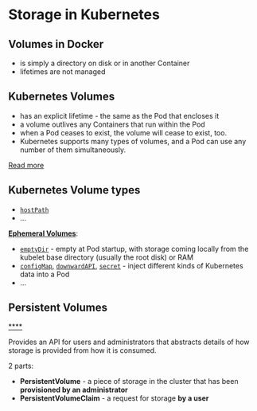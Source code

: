 # Storage in Kubernetes

## Volumes in Docker

- is simply a directory on disk or in another Container
- lifetimes are not managed

## Kubernetes Volumes

- has an explicit lifetime - the same as the Pod that encloses it
- a volume outlives any Containers that run within the Pod
- when a Pod ceases to exist, the volume will cease to exist, too. 
- Kubernetes supports many types of volumes, and a Pod can use any number of them simultaneously.

[Read more](https://kubernetes.io/docs/concepts/storage/volumes/)

## Kubernetes Volume types

- [`hostPath`](https://kubernetes.io/docs/concepts/storage/volumes/#hostpath)
- ...

[**Ephemeral Volumes**](https://kubernetes.io/docs/concepts/storage/ephemeral-volumes/):

- [`emptyDir`](https://kubernetes.io/docs/concepts/storage/volumes/#emptydir) - empty at Pod startup, with storage coming locally from the kubelet base directory (usually the root disk) or RAM
- [`configMap`](https://kubernetes.io/docs/concepts/storage/volumes/#configmap), [`downwardAPI`](https://kubernetes.io/docs/concepts/storage/volumes/#downwardapi), [`secret`](https://kubernetes.io/docs/concepts/storage/volumes/#secret) - inject different kinds of Kubernetes data into a Pod
- ...

## Persistent Volumes

[****](https://kubernetes.io/docs/concepts/storage/persistent-volumes/)

Provides an API for users and administrators that abstracts details of how storage is provided from how it is consumed.

2 parts:

- **PersistentVolume** - a piece of storage in the cluster that has been **provisioned by an administrator**
- **PersistentVolumeClaim** - a request for storage **by a user**
